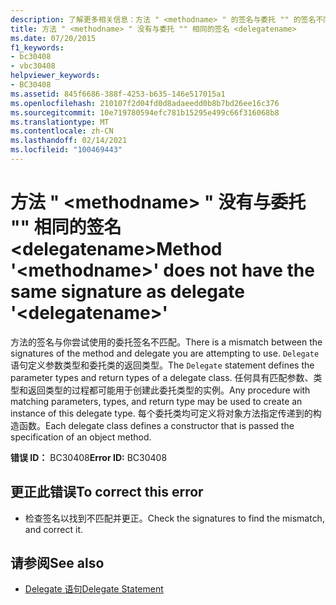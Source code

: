 ```yaml
---
description: 了解更多相关信息：方法 " <methodname> " 的签名与委托 "" 的签名不同 <delegatename>
title: 方法 " <methodname> " 没有与委托 "" 相同的签名 <delegatename>
ms.date: 07/20/2015
f1_keywords:
- bc30408
- vbc30408
helpviewer_keywords:
- BC30408
ms.assetid: 845f6686-388f-4253-b635-146e517015a1
ms.openlocfilehash: 210107f2d04fd0d8adaeedd0b8b7bd26ee16c376
ms.sourcegitcommit: 10e719780594efc781b15295e499c66f316068b8
ms.translationtype: MT
ms.contentlocale: zh-CN
ms.lasthandoff: 02/14/2021
ms.locfileid: "100469443"
---
```

# <a name="method-methodname-does-not-have-the-same-signature-as-delegate-delegatename"></a><span data-ttu-id="7b15d-103">方法 " \<methodname> " 没有与委托 "" 相同的签名 \<delegatename></span><span class="sxs-lookup"><span data-stu-id="7b15d-103">Method '\<methodname>' does not have the same signature as delegate '\<delegatename>'</span></span>

<span data-ttu-id="7b15d-104">方法的签名与你尝试使用的委托签名不匹配。</span><span class="sxs-lookup"><span data-stu-id="7b15d-104">There is a mismatch between the signatures of the method and delegate you are attempting to use.</span></span> <span data-ttu-id="7b15d-105">`Delegate` 语句定义参数类型和委托类的返回类型。</span><span class="sxs-lookup"><span data-stu-id="7b15d-105">The `Delegate` statement defines the parameter types and return types of a delegate class.</span></span> <span data-ttu-id="7b15d-106">任何具有匹配参数、类型和返回类型的过程都可能用于创建此委托类型的实例。</span><span class="sxs-lookup"><span data-stu-id="7b15d-106">Any procedure with matching parameters, types, and return type may be used to create an instance of this delegate type.</span></span> <span data-ttu-id="7b15d-107">每个委托类均可定义将对象方法指定传递到的构造函数。</span><span class="sxs-lookup"><span data-stu-id="7b15d-107">Each delegate class defines a constructor that is passed the specification of an object method.</span></span>  
  
 <span data-ttu-id="7b15d-108">**错误 ID：** BC30408</span><span class="sxs-lookup"><span data-stu-id="7b15d-108">**Error ID:** BC30408</span></span>  
  
## <a name="to-correct-this-error"></a><span data-ttu-id="7b15d-109">更正此错误</span><span class="sxs-lookup"><span data-stu-id="7b15d-109">To correct this error</span></span>  
  
- <span data-ttu-id="7b15d-110">检查签名以找到不匹配并更正。</span><span class="sxs-lookup"><span data-stu-id="7b15d-110">Check the signatures to find the mismatch, and correct it.</span></span>  
  
## <a name="see-also"></a><span data-ttu-id="7b15d-111">请参阅</span><span class="sxs-lookup"><span data-stu-id="7b15d-111">See also</span></span>

- [<span data-ttu-id="7b15d-112">Delegate 语句</span><span class="sxs-lookup"><span data-stu-id="7b15d-112">Delegate Statement</span></span>](../language-reference/statements/delegate-statement.md)
